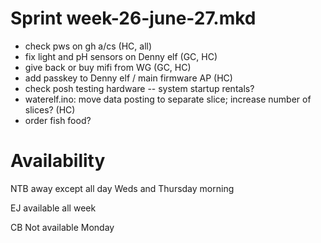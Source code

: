 Sprint week-26-june-27.mkd
===

- check pws on gh a/cs (HC, all)
- fix light and pH sensors on Denny elf (GC, HC)
- give back or buy mifi from WG (GC, HC)
- add passkey to Denny elf / main firmware AP (HC)
- check posh testing hardware -- system startup rentals?
- waterelf.ino: move data posting to separate slice; increase number of
  slices? (HC)
- order fish food?


# Availability

NTB away except all day Weds and Thursday morning

EJ available all week

CB Not available Monday
